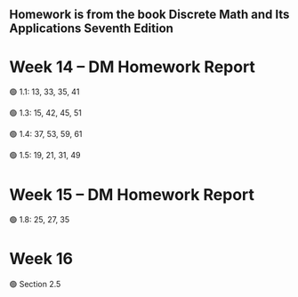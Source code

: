 ## Homework is from the book Discrete Math and Its Applications Seventh Edition 
# Week 14 – DM Homework Report

🟢 1.1: 13, 33, 35, 41

🟢 1.3: 15, 42, 45, 51

🟢 1.4: 37, 53, 59, 61

🟢 1.5: 19, 21, 31, 49

# Week 15 – DM Homework Report

🟢 1.8: 25, 27, 35

# Week 16

🟢 Section 2.5
